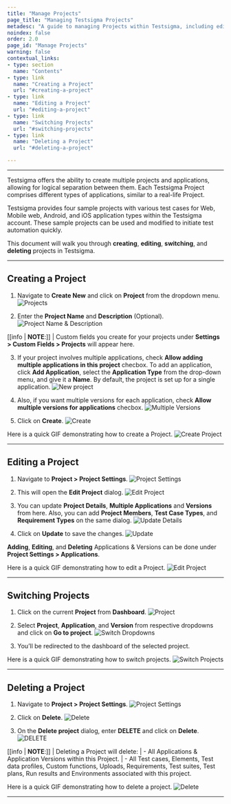 ```yaml
---
title: "Manage Projects"
page_title: "Managing Testsigma Projects"
metadesc: "A guide to managing Projects within Testsigma, including editing, deleting projects, and enabling/disabling multiple Application/Versions"
noindex: false
order: 2.0
page_id: "Manage Projects"
warning: false
contextual_links:
- type: section
  name: "Contents"
- type: link
  name: "Creating a Project"
  url: "#creating-a-project"
- type: link
  name: "Editing a Project"
  url: "#editing-a-project"
- type: link
  name: "Switching Projects"
  url: "#switching-projects"  
- type: link
  name: "Deleting a Project"
  url: "#deleting-a-project"

---
```


---

Testsigma offers the ability to create multiple projects and applications, allowing for logical separation between them. Each Testsigma Project comprises different types of applications, similar to a real-life Project. 

Testsigma provides four sample projects with various test cases for Web, Mobile web, Android, and iOS application types within the Testsigma account. These sample projects can be used and modified to initiate test automation quickly.

This document will walk you through **creating**, **editing**, **switching**, and **deleting** projects in Testsigma.

---

## **Creating a Project**
1. Navigate to **Create New** and click on **Project** from the dropdown menu. 
![Projects](https://s3.amazonaws.com/static-docs.testsigma.com/new_images/projects/applications/prnavcl.png)

2. Enter the **Project Name** and **Description** (Optional).
![Project Name & Description](https://s3.amazonaws.com/static-docs.testsigma.com/new_images/projects/applications/prnad.png)

[[info | **NOTE**:]]
| Custom fields you create for your projects under **Settings > Custom Fields > Projects** will appear here.

3. If your project involves multiple applications, check **Allow adding multiple applications in this project** checbox. To add an application, click **Add Application**, select the **Application Type** from the drop-down menu, and give it a **Name**. By default, the project is set up for a single application.
![New project](https://s3.amazonaws.com/static-docs.testsigma.com/new_images/projects/applications/prnpamv.png)

4. Also, if you want multiple versions for each application, check **Allow multiple versions for applications** checbox.
![Multiple Versions](https://s3.amazonaws.com/static-docs.testsigma.com/new_images/projects/applications/pramversions.png)

5. Click on **Create**. 
![Create](https://s3.amazonaws.com/static-docs.testsigma.com/new_images/projects/applications/prcreate.png)

Here is a quick GIF demonstrating how to create a Project. 
![Create Project](https://s3.amazonaws.com/static-docs.testsigma.com/new_images/projects/applications/createproject.gif)

---

## **Editing a Project**
1. Navigate to **Project > Project Settings**.
![Project Settings](https://s3.amazonaws.com/static-docs.testsigma.com/new_images/projects/applications/prnavprtprs.png)

2. This will open the **Edit Project** dialog. 
![Edit Project](https://s3.amazonaws.com/static-docs.testsigma.com/new_images/projects/applications/preditprompt.png)

3. You can update **Project Details**, **Multiple Applications** and **Versions** from here. Also, you can add **Project Members**, **Test Case Types**, and **Requirement Types** on the same dialog. 
![Update Details](https://s3.amazonaws.com/static-docs.testsigma.com/new_images/projects/applications/prdetailsall.png) 

4. Click on **Update** to save the changes. 
![Update](https://s3.amazonaws.com/static-docs.testsigma.com/new_images/projects/applications/pruclick.png)

**Adding**, **Editing**, and **Deleting** Applications & Versions can be done under **Project Settings > Applications**.

Here is a quick GIF demonstrating how to edit a Project. 
![Edit Project](https://s3.amazonaws.com/static-docs.testsigma.com/new_images/projects/applications/editproject.gif)

---

## **Switching Projects**
1. Click on the current **Project** from **Dashboard**. 
![Project](https://s3.amazonaws.com/static-docs.testsigma.com/new_images/projects/applications/prswitch.png)

2. Select **Project**, **Application**, and **Version** from respective dropdowns and click on **Go to project**. 
![Switch Dropdowns](https://s3.amazonaws.com/static-docs.testsigma.com/new_images/projects/applications/prspgtp.png)

3. You’ll be redirected to the dashboard of the selected project.

Here is a quick GIF demonstrating how to switch projects. 
![Switch Projects](https://s3.amazonaws.com/static-docs.testsigma.com/new_images/projects/applications/switchpr.gif)

---

## **Deleting a Project**
1. Navigate to **Project > Project Settings**.
![Project Settings](https://s3.amazonaws.com/static-docs.testsigma.com/new_images/projects/applications/prnavprtprs.png)

2. Click on **Delete**.
![Delete](https://s3.amazonaws.com/static-docs.testsigma.com/new_images/projects/applications/prdelete.png)

3. On the **Delete project** dialog, enter **DELETE** and click on **Delete**.
![DELETE](https://s3.amazonaws.com/static-docs.testsigma.com/new_images/projects/applications/prdelefin.png) 


[[info | **NOTE**:]]
| Deleting a Project will delete:
| - All Applications & Application Versions within this Project.
| - All Test cases, Elements, Test data profiles, Custom functions, Uploads, Requirements, Test suites, Test plans, Run results and Environments associated with this project.

Here is a quick GIF demonstrating how to delete a project. 
![Delete](https://s3.amazonaws.com/static-docs.testsigma.com/new_images/projects/applications/deletepr.gif)

---